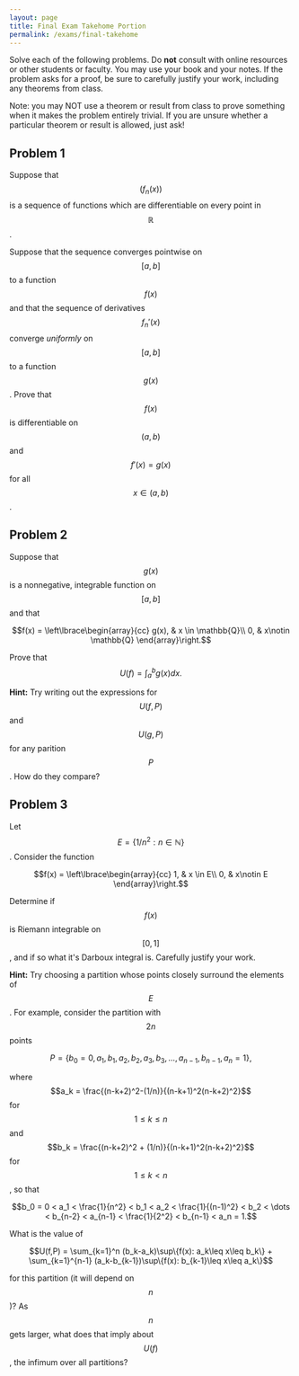 ```yaml
---
layout: page
title: Final Exam Takehome Portion
permalink: /exams/final-takehome
---
```


Solve each of the following problems.
Do **not** consult with online resources or other students or faculty.
You may use your book and your notes.
If the problem asks for a proof, be sure to carefully justify your work, including any theorems from class.

Note: you may NOT use a theorem or result from class to prove something when it makes the problem entirely trivial.  If you are unsure whether a particular theorem or result is allowed, just ask!

## Problem 1

Suppose that $$(f_n(x))$$ is a sequence of functions which are differentiable on every point in $$\mathbb{R}$$.

Suppose that the sequence converges pointwise on $$[a,b]$$ to a function $$f(x)$$ and that the sequence of derivatives $$f_n'(x)$$ converge *uniformly* on $$[a,b]$$ to a function $$g(x)$$. Prove that $$f(x)$$ is differentiable on $$(a,b)$$ and $$f'(x) = g(x)$$ for all $$x\in (a,b)$$.


## Problem 2

Suppose that $$g(x)$$ is a nonnegative, integrable function on $$[a,b]$$ and that

$$f(x) = \left\lbrace\begin{array}{cc}
g(x), & x \in \mathbb{Q}\\
0, & x\notin \mathbb{Q}
\end{array}\right.$$

Prove that $$U(f) = \int_a^b g(x)dx.$$

**Hint:** Try writing out the expressions for $$U(f,P)$$ and $$U(g,P)$$ for any parition $$P$$.  How do they compare?

## Problem 3

Let $$E = \{1/n^2: n\in\mathbb{N}\}$$.  Consider the function

$$f(x) = \left\lbrace\begin{array}{cc}
1, & x \in E\\
0, & x\notin E
\end{array}\right.$$

Determine if $$f(x)$$ is Riemann integrable on $$[0,1]$$, and if so what it's Darboux integral is.
Carefully justify your work.

**Hint:** Try choosing a partition whose points closely surround the elements of $$E$$.
For example, consider the partition with $$2n$$ points

$$P = \{b_0=0,a_1,b_1,a_2,b_2,a_3,b_3,\dots,a_{n-1},b_{n-1},a_n=1\},$$

where $$a_k = \frac{(n-k+2)^2-(1/n)}{(n-k+1)^2(n-k+2)^2}$$ for $$1\leq k \leq n$$ and $$b_k = \frac{(n-k+2)^2 + (1/n)}{(n-k+1)^2(n-k+2)^2}$$ for $$1\leq k < n$$, so that

$$b_0 = 0 < a_1 < \frac{1}{n^2} < b_1 < a_2 < \frac{1}{(n-1)^2} < b_2 < \dots < b_{n-2} < a_{n-1} < \frac{1}{2^2} < b_{n-1} < a_n = 1.$$

What is the value of 

$$U(f,P) = \sum_{k=1}^n (b_k-a_k)\sup\{f(x): a_k\leq x\leq b_k\} + \sum_{k=1}^{n-1} (a_k-b_{k-1})\sup\{f(x): b_{k-1}\leq x\leq a_k\}$$

for this partition (it will depend on $$n$$)?  As $$n$$ gets larger, what does that imply about $$U(f)$$, the infimum over all partitions? 

